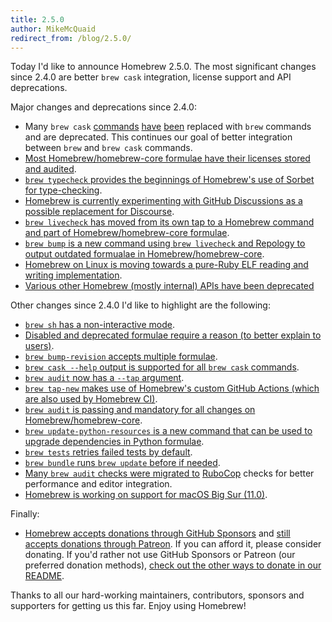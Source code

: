 ```yaml
---
title: 2.5.0
author: MikeMcQuaid
redirect_from: /blog/2.5.0/
---
```

Today I'd like to announce Homebrew 2.5.0. The most significant changes since 2.4.0 are better `brew cask` integration, license support and API deprecations.

Major changes and deprecations since 2.4.0:

- Many `brew cask` [commands](https://github.com/Homebrew/brew/pull/8387) [have](https://github.com/Homebrew/brew/pull/8302) [been](https://github.com/Homebrew/brew/pull/8387)
 replaced with `brew` commands and are deprecated. This continues our goal of better integration between `brew` and `brew cask` commands.
- [Most Homebrew/homebrew-core formulae have their licenses stored and audited](https://github.com/Homebrew/brew/pull/7762).
- [`brew typecheck` provides the beginnings of Homebrew's use of Sorbet for type-checking](https://github.com/Homebrew/brew/pull/8289).
- [Homebrew is currently experimenting with GitHub Discussions as a possible replacement for Discourse](https://github.com/Homebrew/brew/pull/8570).
- [`brew livecheck` has moved from its own tap to a Homebrew command and part of Homebrew/homebrew-core formulae](https://github.com/Homebrew/brew/pull/8180).
- [`brew bump` is a new command using `brew livecheck` and Repology to output outdated formualae in Homebrew/homebrew-core](https://github.com/Homebrew/brew/pull/7834).
- [Homebrew on Linux is moving towards a pure-Ruby ELF reading and writing implementation](https://github.com/Homebrew/brew/pull/7213).
- [Various other Homebrew (mostly internal) APIs have been deprecated](https://github.com/Homebrew/brew/pull/8513)

Other changes since 2.4.0 I'd like to highlight are the following:

- [`brew sh` has a non-interactive mode](https://github.com/Homebrew/brew/pull/8482).
- [Disabled and deprecated formulae require a reason (to better explain to users)](https://github.com/Homebrew/brew/pull/8512).
- [`brew bump-revision` accepts multiple formulae](https://github.com/Homebrew/brew/pull/8358).
- [`brew cask --help` output is supported for all `brew cask` commands](https://github.com/Homebrew/brew/pull/8239).
- [`brew audit` now has a `--tap` argument](https://github.com/Homebrew/brew/pull/8231).
- [`brew tap-new` makes use of Homebrew's custom GitHub Actions (which are also used by Homebrew CI)](https://github.com/Homebrew/brew/pull/8210).
- [`brew audit` is passing and mandatory for all changes on Homebrew/homebrew-core](https://github.com/Homebrew/brew/pull/8153).
- [`brew update-python-resources` is a new command that can be used to upgrade dependencies in Python formulae](https://github.com/Homebrew/brew/pull/8059).
- [`brew tests` retries failed tests by default](https://github.com/Homebrew/brew/pull/8135).
- [`brew bundle` runs `brew update` before if needed](https://github.com/Homebrew/brew/pull/8118).
- [Many `brew audit` checks were migrated to](https://github.com/Homebrew/brew/pull/7909) [RuboCop](https://github.com/Homebrew/brew/pull/7837) checks for better performance and editor integration.
- [Homebrew is working on support for macOS Big Sur (11.0)](https://github.com/Homebrew/brew/pull/7791).

Finally:

- [Homebrew accepts donations through GitHub Sponsors](https://github.com/sponsors/Homebrew) and [still accepts donations through Patreon](https://www.patreon.com/homebrew). If you can afford it, please consider donating. If you'd rather not use GitHub Sponsors or Patreon (our preferred donation methods), [check out the other ways to donate in our README](https://github.com/homebrew/brew/#donations).

Thanks to all our hard-working maintainers, contributors, sponsors and supporters for getting us this far. Enjoy using Homebrew!
